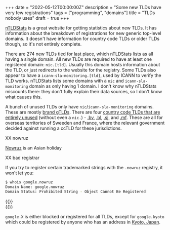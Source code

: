 +++
date = "2022-05-12T00:00:00Z"
description = "Some new TLDs have very few registrations"
tags = ["programming", "domains"]
title = "TLDs nobody uses"
draft = true
+++

[nTLDStats](https://ntldstats.com/tld/) is a great website for getting statistics about new TLDs. It has information about the breakdown of registrations for new generic top-level domains. It doesn't have information for country code TLDs or older TLDs though, so it's not entirely complete. 

There are 274 new TLDs tied for last place, which nTLDStats lists as all having a single domain.
All new TLDs are required to have at least one registered domain: `nic.[tld]`.
Usually this domain hosts information about the TLD, or just redirects to the website for the registry.
Some TLDs also appear to have a `icann-sla-monitoring.[tld]`, used by ICANN to verify the TLD works.
nTLDStats lists some domains with a `nic` and `icann-sla-monitoring` domain as only having 1 domain.
I don't know why nTLDStats miscounts there: they don't fully explain their data sources, so I don't know what causes this.

A bunch of unused TLDs only have `nic`/`icann-sla-monitoring` domains.
These are mostly [brand gTLDs](https://icannwiki.org/Brand_TLD).
There are four [country code TLDs that are entirely unused](https://en.wikipedia.org/wiki/Country_code_top-level_domain#Lists) (without even a `nic.`) - [.bv](https://en.wikipedia.org/wiki/.bv), [.bl](https://en.wikipedia.org/wiki/.bl), [.sj](https://en.wikipedia.org/wiki/.sj), and [.mf](https://en.wikipedia.org/wiki/.mf).
These are all for overseas territories of Sweeden and France, where the relevant government decided against running a ccTLD for these jurisdictions.

XX nowruz

[Nowruz](https://en.wikipedia.org/wiki/Nowruz) is an Asian holiday

XX bad registrar

If you try to register certain trademarked strings with the `.nowruz` registry, it won't let you:

```bash
$ whois google.nowruz
Domain Name: google.nowruz
Domain Status: Prohibited String - Object Cannot Be Registered
```
{{<rawhtml>}}<br>{{</rawhtml>}}

`google.X` is either blocked or registered for all TLDs, except for `google.kyoto` which could be registered by anyone who has an address in [Kyoto, Japan](https://en.wikipedia.org/wiki/Kyoto).
